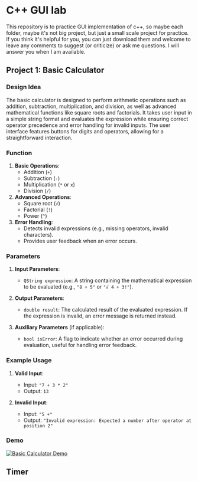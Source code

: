 # C++ GUI lab
This repository is to practice GUI implementation of c++, so maybe each folder, maybe it's not big project, but just a small scale project for practice. If you think it's helpful for you, you can just download them and welcome to leave any comments to suggest (or criticize) or ask me questions. I will answer you when I am available. 

## Project 1: Basic Calculator
### Design Idea
The basic calculator is designed to perform arithmetic operations such as addition, subtraction, multiplication, and division, as well as advanced mathematical functions like square roots and factorials. It takes user input in a simple string format and evaluates the expression while ensuring correct operator precedence and error handling for invalid inputs. The user interface features buttons for digits and operators, allowing for a straightforward interaction.

### Function
1. **Basic Operations**: 
   - Addition (`+`)
   - Subtraction (`-`)
   - Multiplication (`*` or `x`)
   - Division (`/`)
2. **Advanced Operations**:
   - Square root (`√`)
   - Factorial (`!`)
   - Power (`^`)
3. **Error Handling**: 
   - Detects invalid expressions (e.g., missing operators, invalid characters).
   - Provides user feedback when an error occurs.

### Parameters
1. **Input Parameters**:
   - `QString expression`: A string containing the mathematical expression to be evaluated (e.g., `"8 + 5"` or `"√ 4 + 3!"`).

2. **Output Parameters**:
   - `double result`: The calculated result of the evaluated expression. If the expression is invalid, an error message is returned instead.

3. **Auxiliary Parameters** (if applicable):
   - `bool isError`: A flag to indicate whether an error occurred during evaluation, useful for handling error feedback.

### Example Usage
1. **Valid Input**: 
   - Input: `"7 + 3 * 2"`
   - Output: `13`
   
2. **Invalid Input**: 
   - Input: `"5 +"`
   - Output: `"Invalid expression: Expected a number after operator at position 2"`

### Demo
[![Basic Calculator Demo](https://img.youtube.com/vi/3Sm66-Ruk4w/0.jpg)](https://www.youtube.com/watch?v=3Sm66-Ruk4w)
## Timer
